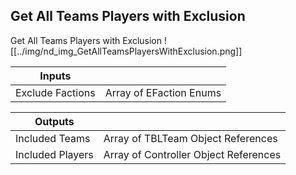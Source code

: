 ## Get All Teams Players with Exclusion
Get All Teams Players with Exclusion
![[../img/nd_img_GetAllTeamsPlayersWithExclusion.png]]

|Inputs||
|--|--|
| Exclude Factions | Array of EFaction Enums |

|Outputs||
|--|--|
| Included Teams | Array of TBLTeam Object References |
| Included Players | Array of Controller Object References |

